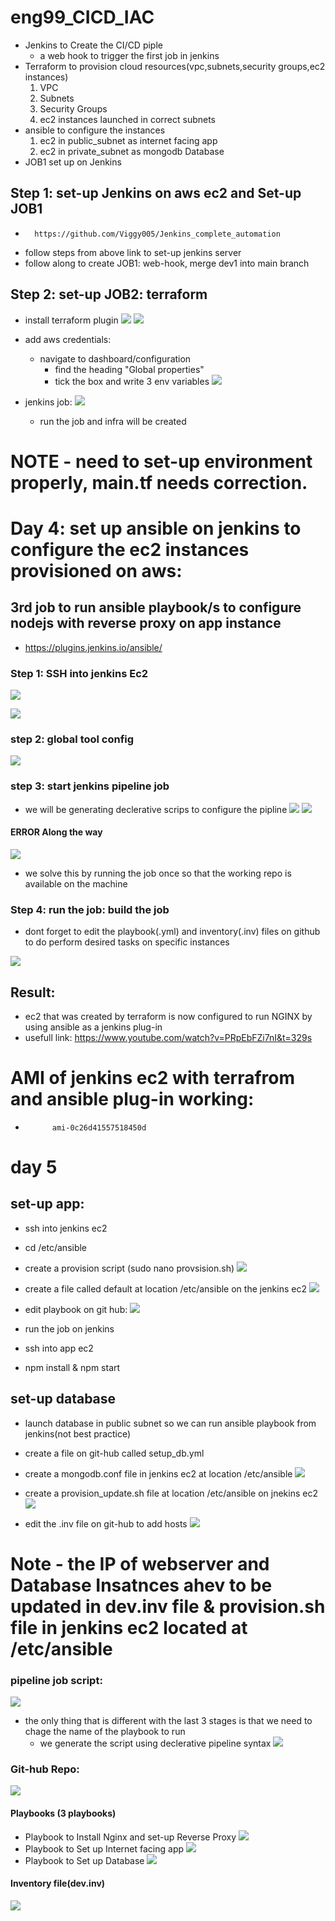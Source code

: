 # eng99_CICD_IAC

- Jenkins to Create the CI/CD piple
    - a web hook to trigger the first job in jenkins
- Terraform to provision cloud resources(vpc,subnets,security groups,ec2 instances)
    1. VPC
    2. Subnets
    3. Security Groups
    4. ec2 instances launched in correct subnets
- ansible to configure the instances
    1. ec2 in public_subnet as internet facing app
    2. ec2 in private_subnet as mongodb Database
- JOB1 set up on Jenkins

## Step 1: set-up Jenkins on aws ec2 and Set-up JOB1
-       https://github.com/Viggy005/Jenkins_complete_automation
- follow steps from above link to set-up jenkins server
- follow along to create JOB1: web-hook, merge dev1 into main branch

## Step 2: set-up JOB2: terraform
- install terraform plugin
![](pics/jenkins_terraform_plugin.png)
![](pics/global_config.png)

- add aws credentials:
    - navigate to dashboard/configuration
        - find the heading "Global properties"
        - tick the box and write 3 env variables
        ![](pics/jenkins/env.png)


- jenkins job:
![](pics/jenkins/job.png)

    - run the job and infra will be created

# NOTE - need to set-up environment properly, main.tf needs correction.

# Day 4: set up ansible on jenkins to configure the ec2 instances provisioned on aws: 
## 3rd job to run ansible playbook/s to configure nodejs with reverse proxy on app instance

- https://plugins.jenkins.io/ansible/

### Step 1: SSH into jenkins Ec2
![](pics/jenkins-ansible/ansible-installed-ec2.png)

![](pics/jenkins-ansible/ansible-install-script.png)

### step 2: global tool config
![](pics/jenkins-ansible/global-tool-config.png)

### step 3: start jenkins pipeline job

- we will be generating declerative scrips to configure the pipline
![](pics/jenkins-ansible/click-declerative.png)
![](pics/jenkins-ansible/declerative-jenkins_script.png)


#### ERROR Along the way

![](pics/jenkins-ansible/job-error.png)

- we solve this by running the job once so that the working repo is available on the machine


### Step 4: run the job: build the job
- dont forget to edit the playbook(.yml) and inventory(.inv) files on github to do perform desired tasks on specific instances 

![](pics/jenkins-ansible/result.png)

## Result:
- ec2 that was created by terraform is now configured to run NGINX by using ansible as a jenkins plug-in
- usefull link: https://www.youtube.com/watch?v=PRpEbFZi7nI&t=329s

# AMI of jenkins ec2 with terrafrom and ansible plug-in working:
-           ami-0c26d41557518450d

# day 5
## set-up app:
- ssh into jenkins ec2
- cd /etc/ansible
- create a provision script (sudo nano provsision.sh)
    ![](pics/jenkins-ansible/provision-app-script.png)

- create a file called default at location /etc/ansible on the jenkins ec2
    ![](pics/jenkins-ansible/default.png)

- edit playbook on git hub:
    ![](pics/jenkins-ansible/playbook-appsetup.png)

- run the job on jenkins
- ssh into app ec2
- npm install & npm start

## set-up database
- launch database in public subnet
so we can run ansible playbook from jenkins(not best practice)
- create a file on git-hub called setup_db.yml

- create a mongodb.conf file in jenkins ec2 at location /etc/ansible
    ![](pics/jenkins-ansible/mongodb-conf-jenkins-ec2.png)
- create a provision_update.sh file at location /etc/ansible on jnekins ec2
    ![](pics/jenkins-ansible/provision-update.png)
- edit the .inv file on git-hub to add hosts
    ![](pics/jenkins-ansible/db_inv.png)

# Note - the IP of webserver and Database Insatnces ahev to be updated in dev.inv file & provision.sh file in jenkins ec2 located at /etc/ansible

### pipeline job script:
![](pics/jenkins-ansible/pipeline_script.png)

- the only thing that is different with the last 3 stages is that we need to chage the name of the playbook to run
    - we generate the script using declerative pipeline syntax
    ![](pics/jenkins-ansible/pipeline-script-diff-playbook.png)

### Git-hub Repo:
![](pics/jenkins-ansible/repo.png)
#### Playbooks (3 playbooks)
- Playbook to Install Nginx and set-up Reverse Proxy
    ![](pics/jenkins-ansible/nginx_playbook.png)
- Playbook to Set up Internet facing app
    ![](pics/jenkins-ansible/setup_app_playbook.png)
- Playbook to Set up Database
    ![](pics/jenkins-ansible/setup_db_playbook.png)
#### Inventory file(dev.inv)
![](pics/jenkins-ansible/inventory.png)

    




